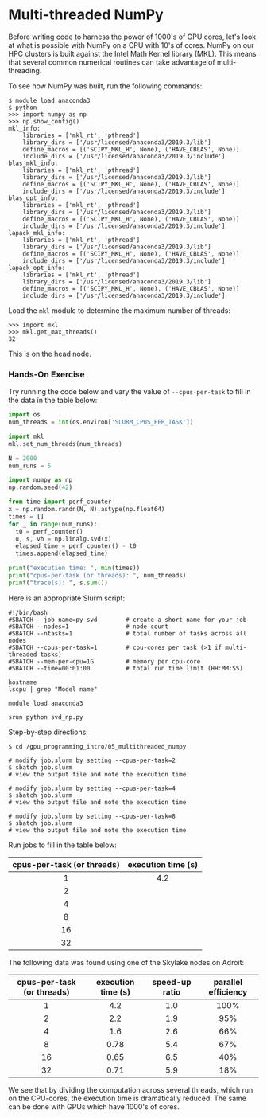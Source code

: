 # Multi-threaded NumPy

Before writing code to harness the power of 1000's of GPU cores, let's look at what is possible with NumPy on a CPU with 10's of cores. NumPy on our HPC clusters is built against the Intel Math Kernel library (MKL). This means that several common numerical routines can take advantage of multi-threading.

To see how NumPy was built, run the following commands:

```
$ module load anaconda3
$ python
>>> import numpy as np
>>> np.show_config()
mkl_info:
    libraries = ['mkl_rt', 'pthread']
    library_dirs = ['/usr/licensed/anaconda3/2019.3/lib']
    define_macros = [('SCIPY_MKL_H', None), ('HAVE_CBLAS', None)]
    include_dirs = ['/usr/licensed/anaconda3/2019.3/include']
blas_mkl_info:
    libraries = ['mkl_rt', 'pthread']
    library_dirs = ['/usr/licensed/anaconda3/2019.3/lib']
    define_macros = [('SCIPY_MKL_H', None), ('HAVE_CBLAS', None)]
    include_dirs = ['/usr/licensed/anaconda3/2019.3/include']
blas_opt_info:
    libraries = ['mkl_rt', 'pthread']
    library_dirs = ['/usr/licensed/anaconda3/2019.3/lib']
    define_macros = [('SCIPY_MKL_H', None), ('HAVE_CBLAS', None)]
    include_dirs = ['/usr/licensed/anaconda3/2019.3/include']
lapack_mkl_info:
    libraries = ['mkl_rt', 'pthread']
    library_dirs = ['/usr/licensed/anaconda3/2019.3/lib']
    define_macros = [('SCIPY_MKL_H', None), ('HAVE_CBLAS', None)]
    include_dirs = ['/usr/licensed/anaconda3/2019.3/include']
lapack_opt_info:
    libraries = ['mkl_rt', 'pthread']
    library_dirs = ['/usr/licensed/anaconda3/2019.3/lib']
    define_macros = [('SCIPY_MKL_H', None), ('HAVE_CBLAS', None)]
    include_dirs = ['/usr/licensed/anaconda3/2019.3/include']
```

Load the `mkl` module to determine the maximum number of threads:

```
>>> import mkl
>>> mkl.get_max_threads()
32
```

This is on the head node.

### Hands-On Exercise

Try running the code below and vary the value of `--cpus-per-task` to fill in the data in the table below:

```python
import os
num_threads = int(os.environ['SLURM_CPUS_PER_TASK'])

import mkl
mkl.set_num_threads(num_threads)

N = 2000
num_runs = 5

import numpy as np
np.random.seed(42)

from time import perf_counter
x = np.random.randn(N, N).astype(np.float64)
times = []
for _ in range(num_runs):
  t0 = perf_counter()
  u, s, vh = np.linalg.svd(x)
  elapsed_time = perf_counter() - t0
  times.append(elapsed_time)

print("execution time: ", min(times))
print("cpus-per-task (or threads): ", num_threads)
print("trace(s): ", s.sum())
```

Here is an appropriate Slurm script:

```
#!/bin/bash
#SBATCH --job-name=py-svd        # create a short name for your job
#SBATCH --nodes=1                # node count
#SBATCH --ntasks=1               # total number of tasks across all nodes
#SBATCH --cpus-per-task=1        # cpu-cores per task (>1 if multi-threaded tasks)
#SBATCH --mem-per-cpu=1G         # memory per cpu-core
#SBATCH --time=00:01:00          # total run time limit (HH:MM:SS)

hostname
lscpu | grep "Model name"

module load anaconda3

srun python svd_np.py
```

Step-by-step directions:

```
$ cd /gpu_programming_intro/05_multithreaded_numpy

# modify job.slurm by setting --cpus-per-task=2
$ sbatch job.slurm
# view the output file and note the execution time

# modify job.slurm by setting --cpus-per-task=4
$ sbatch job.slurm
# view the output file and note the execution time

# modify job.slurm by setting --cpus-per-task=8
$ sbatch job.slurm
# view the output file and note the execution time
```

Run jobs to fill in the table below:

| cpus-per-task (or threads)| execution time (s) |
|:--------------------------:|:--------:|
| 1                          |  4.2     |
| 2                          |          |
| 4                          |          |
| 8                          |          |
| 16                         |          |
| 32                         |          |


The following data was found using one of the Skylake nodes on Adroit:

| cpus-per-task (or threads)| execution time (s) | speed-up ratio |  parallel efficiency |
|:--------------------------:|:--------:|:---------:|:-------------------:|
| 1                          |  4.2     |     1.0   |   100%              |
| 2                          |  2.2     |   1.9     |   95%               | 
| 4                          |  1.6     |   2.6     |   66%               |
| 8                          |  0.78    |   5.4     |   67%               |
| 16                         |  0.65    |   6.5     |   40%               |
| 32                         |  0.71    |   5.9     |   18%               |

We see that by dividing the computation across several threads, which run on the CPU-cores, the execution time is dramatically reduced. The same can be done with GPUs which have 1000's of cores.

